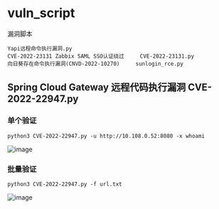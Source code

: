 # vuln_script
漏洞脚本

```
Yapi远程命令执行漏洞.py
CVE-2022-23131 Zabbix SAML SSO认证绕过     CVE-2022-23131.py
向日葵存在命令执行漏洞(CNVD-2022-10270)     sunlogin_rce.py

```
## Spring Cloud Gateway 远程代码执行漏洞       CVE-2022-22947.py

### 单个验证

```
python3 CVE-2022-22947.py -u http://10.108.0.52:8080 -x whoami
```
![image](https://user-images.githubusercontent.com/33044636/156746308-40ff11ec-fdd1-4559-8d19-8bbc94a58ae0.png)


### 批量验证

```
python3 CVE-2022-22947.py -f url.txt
```
![image](https://user-images.githubusercontent.com/33044636/156746195-85182e7c-957f-49a5-b029-4c4e9ff6da28.png)
